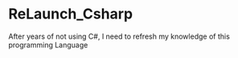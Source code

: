 # ReLaunch_Csharp
After years of not using C#, I need to refresh my knowledge of this programming Language

